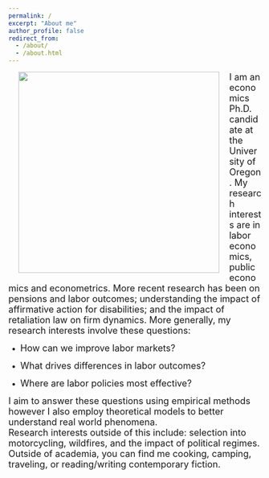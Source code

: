 ```yaml
---
permalink: /
excerpt: "About me"
author_profile: false
redirect_from: 
  - /about/
  - /about.html
---
```


<img style="float: left; margin: 0px 20px" src="./images/grad-photo-final.jpg" width="400">

<font size="4.5"> 
I am an economics Ph.D. candidate at the University of Oregon. My research interests are in labor economics, public economics and econometrics. More recent research has been on pensions and labor outcomes; understanding the impact of affirmative action for disabilities; and the impact of retaliation law on firm dynamics. More generally, my research interests involve these questions:
</font> 

  - <font size="4.5"> How can we improve labor markets? </font> 

  - <font size="4.5"> What drives differences in labor outcomes? </font> 

  - <font size="4.5"> Where are labor policies most effective? </font> 

<font size="4.5">
I aim to answer these questions using empirical methods however I also employ theoretical models to better understand real world phenomena.
</font> 

<br>

<font size="4.5">
Research interests outside of this include: selection into motorcycling, wildfires, and the impact of political regimes.
</font> 

<br>

<font size="4.5">
Outside of academia, you can find me cooking, camping, traveling, or reading/writing contemporary fiction.
</font> 

